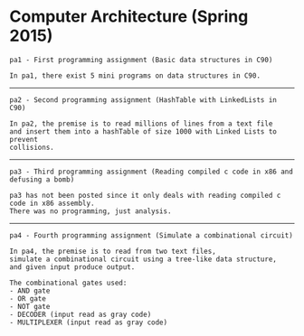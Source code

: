 # Computer Architecture (Spring 2015)

	pa1 - First programming assignment (Basic data structures in C90)

	In pa1, there exist 5 mini programs on data structures in C90.
	
---

	pa2 - Second programming assignment (HashTable with LinkedLists in C90)

	In pa2, the premise is to read millions of lines from a text file
	and insert them into a hashTable of size 1000 with Linked Lists to prevent
	collisions.
	
---

	pa3 - Third programming assignment (Reading compiled c code in x86 and defusing a bomb)

	pa3 has not been posted since it only deals with reading compiled c code in x86 assembly.
	There was no programming, just analysis.
	
---

	pa4 - Fourth programming assignment (Simulate a combinational circuit)

	In pa4, the premise is to read from two text files, 
	simulate a combinational circuit using a tree-like data structure,
	and given input produce output.
	
	The combinational gates used:
	- AND gate
	- OR gate
	- NOT gate
	- DECODER (input read as gray code)
	- MULTIPLEXER (input read as gray code)
